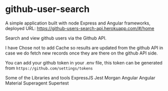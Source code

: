 # github-user-search

A simple application built with node Express and Angular frameworks, deployed URL: https://github-users-search-api.herokuapp.com/#/home

Search and view github users via the Github API.

I have Chose not to add Cache so results are updated from the github API in case we do fetch new records once they are there on the github API side.

You can add your github token in your .env file, this token can be generated from `https://github.com/settings/tokens`

Some of the Libraries and tools
ExpressJS
Jest
Morgan
Angular
Angular Material
Superagent
Supertest
